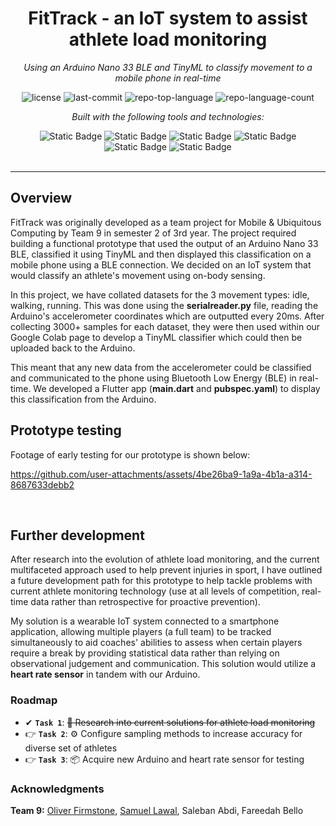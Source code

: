 <div align="center"> 

# FitTrack - an IoT system to assist athlete load monitoring
  
<em>Using an Arduino Nano 33 BLE and TinyML to classify movement to a mobile phone in real-time</em>

<img src="https://img.shields.io/github/license/ofirmstone/ml-movement-classifier?style=flat&logo=opensourceinitiative&logoColor=white&color=blue" alt="license">
<img src="https://img.shields.io/github/last-commit/ofirmstone/ml-movement-classifier?style=flat&logo=git&logoColor=white&color=blue" alt="last-commit">
<img src="https://img.shields.io/github/languages/top/ofirmstone/ml-movement-classifier?style=flat&color=blue" alt="repo-top-language">
<img src="https://img.shields.io/github/languages/count/ofirmstone/ml-movement-classifier?style=flat&color=blue" alt="repo-language-count">

<em>Built with the following tools and technologies:</em>

<img alt="Static Badge" src="https://img.shields.io/badge/Arduino-%2300878F?logo=arduino&logoColor=white">
<img alt="Static Badge" src="https://img.shields.io/badge/TensorFlow-%23FF6F00?logo=tensorflow&logoColor=white">
<img alt="Static Badge" src="https://img.shields.io/badge/Python-%233776AB?logo=python&logoColor=white">
<img alt="Static Badge" src="https://img.shields.io/badge/Colab-%23F9AB00?logo=googlecolab&logoColor=white">
<img alt="Static Badge" src="https://img.shields.io/badge/Flutter-%2302569B?logo=flutter&logoColor=white">
<img alt="Static Badge" src="https://img.shields.io/badge/Dart-%230175C2?logo=dart&logoColor=white">

</div>
<br>


---

## Overview

FitTrack was originally developed as a team project for Mobile & Ubiquitous Computing by Team 9 in semester 2 of 3rd year. The project required building a functional prototype that used the output of an Arduino Nano 33 BLE, classified it using TinyML and then displayed this classification on a mobile phone using a BLE connection. We decided on an IoT system that would classify an athlete's movement using on-body sensing.

In this project, we have collated datasets for the 3 movement types: idle, walking, running. This was done using the **serialreader.py** file, reading the Arduino's accelerometer coordinates which are outputted every 20ms. After collecting 3000+ samples for each dataset, they were then used within our Google Colab page to develop a TinyML classifier which could then be uploaded back to the Arduino. 

This meant that any new data from the accelerometer could be classified and communicated to the phone using Bluetooth Low Energy (BLE) in real-time. We developed a Flutter app (**main.dart** and **pubspec.yaml**) to display this classification from the Arduino.

## Prototype testing

Footage of early testing for our prototype is shown below:

https://github.com/user-attachments/assets/4be26ba9-1a9a-4b1a-a314-8687633debb2

<br>

## Further development

After research into the evolution of athlete load monitoring, and the current multifaceted approach used to help prevent injuries in sport, I have outlined a future development path for this prototype to help tackle problems with current athlete monitoring technology (use at all levels of competition, real-time data rather than retrospective for proactive prevention).

My solution is a wearable IoT system connected to a smartphone application, allowing multiple players (a full team) to be tracked simultaneously to aid coaches' abilities to assess when certain players require a break by providing statistical data rather than relying on observational judgement and communication. This solution would utilize a **heart rate sensor** in tandem with our Arduino.

### Roadmap

- ✔ **`Task 1`**: <strike>📖 Research into current solutions for athlete load monitoring </strike>
- 👉 **`Task 2`**: ⚙ Configure sampling methods to increase accuracy for diverse set of athletes 
- 👉 **`Task 3`**: 📦 Acquire new Arduino and heart rate sensor for testing 

### Acknowledgments

**Team 9:** <a href="https://github.com/ofirmstone" target="_blank" style="">Oliver Firmstone</a>, 
<a href="https://github.com/sam-lawal" target="_blank">Samuel Lawal</a>, 
Saleban Abdi, Fareedah Bello

